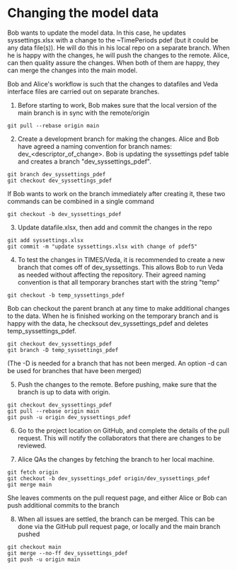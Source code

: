 # Changing the model data

Bob wants to update the model data. In this case, he updates syssettings.xlsx with a change to the ~TimePeriods pdef (but it could be any data file(s)). He will do this in his local repo on a separate branch. When he is happy with the changes, he will push the changes to the remote. Alice, can then quality assure the changes. When both of them are happy, they can merge the changes into the main model.

Bob and Alice's workflow is such that the changes to datafiles and Veda interface files are carried out on separate branches. 

1. Before starting to work, Bob makes sure that the local version of the main branch is in sync with the remote/origin

```
git pull --rebase origin main
```

2. Create a development branch for making the changes. Alice and Bob have agreed a naming convention for branch names: dev_<descriptor_of_change>. Bob is updating the syssettings pdef table and creates a branch "dev_syssettings_pdef". 
```
git branch dev_syssettings_pdef
git checkout dev_syssettings_pdef
```
If Bob wants to work on the branch immediately after creating it, these two commands can be combined in a single command
```
git checkout -b dev_syssettings_pdef
```

3. Update datafile.xlsx, then add and commit the changes in the repo
```
git add syssettings.xlsx
git commit -m "update syssettings.xlsx with change of pdef5"
```
4. To test the changes in TIMES/Veda, it is recommended to create a new branch that comes off of dev_syssettings. This allows Bob to run Veda as needed without affecting the repository. Their agreed naming convention is that all temporary branches start with the string "temp"
```
git checkout -b temp_syssettings_pdef
```
Bob can checkout the parent branch at any time to make additional changes to the data. When he is finished working on the temporary branch and is happy with the data, he checksout dev_syssettings_pdef and deletes temp_syssettings_pdef.
```
git checkout dev_syssettings_pdef
git branch -D temp_syssettings_pdef
```
(The -D is needed for a branch that has not been merged. An option -d can be used for branches that have been merged)

5. Push the changes to the remote. Before pushing, make sure that the branch is up to data with origin.

```
git checkout dev_syssettings_pdef
git pull --rebase origin main
git push -u origin dev_syssettings_pdef
```

6. Go to the project location on GitHub, and complete the details of the pull request. This will notify the collaborators that there are changes to be reviewed. 

7. Alice QAs the changes by fetching the branch to her local machine.
```
git fetch origin
git checkout -b dev_syssettings_pdef origin/dev_syssettings_pdef
git merge main
```
She leaves comments on the pull request page, and either Alice or Bob can push additional commits to the branch

8. When all issues are settled, the branch can be merged. This can be done via the GitHub pull request page, or locally and the main branch pushed
```
git checkout main
git merge --no-ff dev_syssettings_pdef
git push -u origin main
```
